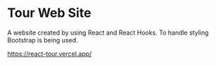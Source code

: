 # Tour Web Site

A website created by using React and React Hooks. To handle styling Bootstrap is being used.

https://react-tour.vercel.app/
